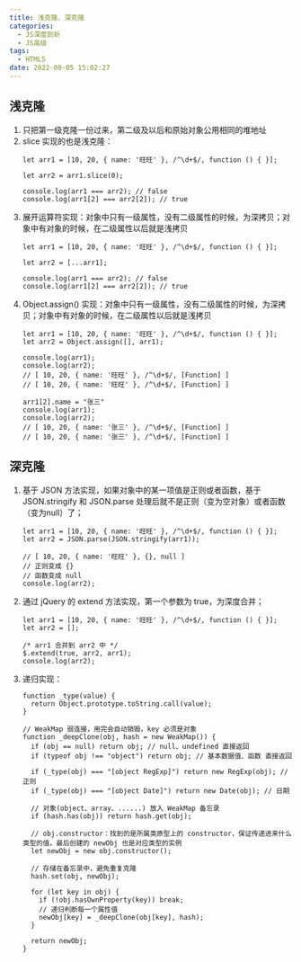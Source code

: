 ```yaml
---
title: 浅克隆、深克隆
categories:
  - JS深度剖析
  - JS高级
tags:
  - HTML5
date: 2022-09-05 15:02:27
---
```


## 浅克隆
1. 只把第一级克隆一份过来，第二级及以后和原始对象公用相同的堆地址
2. slice 实现的也是浅克隆：
    ```JS
    let arr1 = [10, 20, { name: '旺旺' }, /^\d+$/, function () { }];
		
    let arr2 = arr1.slice(0);
    
    console.log(arr1 === arr2); // false
    console.log(arr1[2] === arr2[2]); // true
    ```
3. 展开运算符实现：对象中只有一级属性，没有二级属性的时候，为深拷贝；对象中有对象的时候，在二级属性以后就是浅拷贝
    ```JS
    let arr1 = [10, 20, { name: '旺旺' }, /^\d+$/, function () { }];
    
    let arr2 = [...arr1];
    
    console.log(arr1 === arr2); // false
    console.log(arr1[2] === arr2[2]); // true
    ```
4. Object.assign() 实现：对象中只有一级属性，没有二级属性的时候，为深拷贝；对象中有对象的时候，在二级属性以后就是浅拷贝
    ```JS
    let arr1 = [10, 20, { name: '旺旺' }, /^\d+$/, function () { }];
    let arr2 = Object.assign([], arr1);
    
    console.log(arr1);
    console.log(arr2);
    // [ 10, 20, { name: '旺旺' }, /^\d+$/, [Function] ]
    // [ 10, 20, { name: '旺旺' }, /^\d+$/, [Function] ]
    
    arr1[2].name = "张三"
    console.log(arr1);
    console.log(arr2);
    // [ 10, 20, { name: '张三' }, /^\d+$/, [Function] ]
    // [ 10, 20, { name: '张三' }, /^\d+$/, [Function] ]
    ```

## 深克隆
1. 基于 JSON 方法实现，如果对象中的某一项值是正则或者函数，基于 JSON.stringify 和 JSON.parse 处理后就不是正则（变为空对象）或者函数（变为null）了；
    ```JS
    let arr1 = [10, 20, { name: '旺旺' }, /^\d+$/, function () { }];
    let arr2 = JSON.parse(JSON.stringify(arr1));
			
    // [ 10, 20, { name: '旺旺' }, {}, null ]
    // 正则变成 {}
    // 函数变成 null
    console.log(arr2);
    ```
2. 通过 jQuery 的 extend 方法实现，第一个参数为 true，为深度合并；
    ```JS
    let arr1 = [10, 20, { name: '旺旺' }, /^\d+$/, function () { }];
    let arr2 = [];
    
    /* arr1 合并到 arr2 中 */
    $.extend(true, arr2, arr1);
    console.log(arr2);
    ```
3. 递归实现：
    ```JS
    function _type(value) {
      return Object.prototype.toString.call(value);
    }

    // WeakMap 弱连接，用完会自动销毁，key 必须是对象
    function _deepClone(obj, hash = new WeakMap()) {
      if (obj == null) return obj; // null、undefined 直接返回
      if (typeof obj !== "object") return obj; // 基本数据值、函数 直接返回

      if (_type(obj) === "[object RegExp]") return new RegExp(obj); // 正则
      if (_type(obj) === "[object Date]") return new Date(obj); // 日期

      // 对象(object、array、......) 放入 WeakMap 备忘录
      if (hash.has(obj)) return hash.get(obj);

      // obj.constructor：找到的是所属类原型上的 constructor，保证传递进来什么类型的值，最后创建的 newObj 也是对应类型的实例
      let newObj = new obj.constructor();

      // 存储在备忘录中，避免重复克隆
      hash.set(obj, newObj);

      for (let key in obj) {
        if (!obj.hasOwnProperty(key)) break;
        // 递归判断每一个属性值
        newObj[key] = _deepClone(obj[key], hash);
      }

      return newObj;
    }
    ```